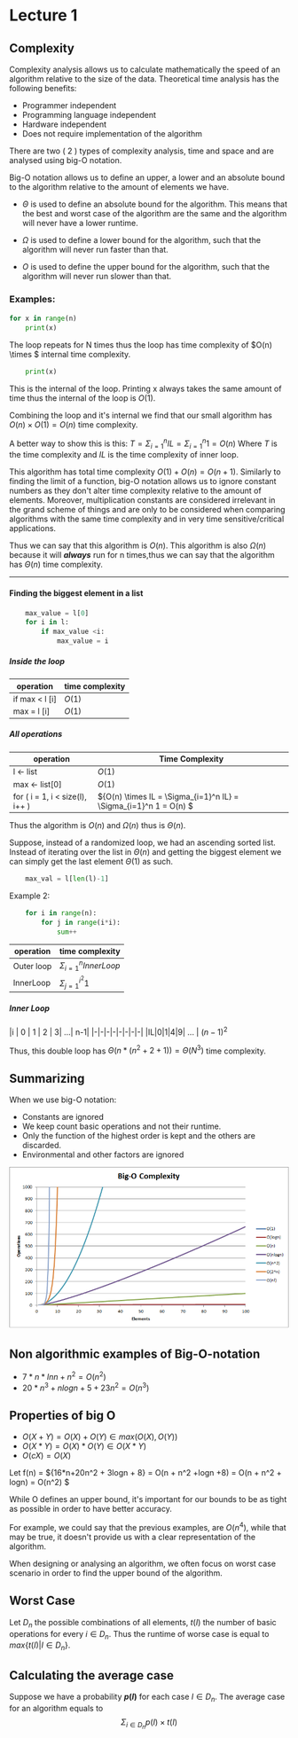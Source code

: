 # Lecture 1

## Complexity

Complexity analysis allows us to calculate mathematically the speed of an algorithm relative to the size of the data.
Theoretical time analysis has the following benefits:

* Programmer independent
* Programming language independent
* Hardware independent
* Does not require implementation of the algorithm

There are two ( 2 ) types of complexity analysis, time and space and are analysed using big-O notation.

Big-O notation allows us to define an upper, a lower and an absolute bound to the algorithm relative to the amount of elements we have.

* $\Theta$ is used to define an absolute bound for the algorithm. This means that the best and worst case of the algorithm are the same and the algorithm will never have a lower runtime.

* $\Omega$ is used to define a lower bound for the algorithm, such that the algorithm will never run faster than that.
* ${O}$ is used to define the upper bound for the algorithm, such that the algorithm will never run slower than that.

### Examples:

```python
for x in range(n)
    print(x)
```

The loop repeats for  N times thus the loop has time complexity of $O(n) \times $ internal time complexity.

```python
    print(x)
```

This is the internal of the loop. Printing x always takes the same amount of time thus the internal of the loop is $O(1)$.

Combining the loop and it's internal we find that our small algorithm has $O(n) {\times} O(1) = O(n)$ time complexity. 

A better way to show this is this:
$T= \Sigma_{i=1}^n IL = \Sigma_{i=1}^n 1 = O(n)$
Where $T$ is the time complexity and $IL$ is the time complexity of inner loop.

This algorithm has total time complexity $O(1)+O(n) = O(n+1)$.
Similarly to finding the limit of a function, big-O notation allows us to ignore constant numbers as they don't alter time complexity relative to the amount of elements. Moreover, multiplication constants are considered irrelevant in the grand scheme of things and are only to be considered when comparing algorithms with the same time complexity and in very time sensitive/critical applications.

Thus we can say that this algorithm is ${O(n)}$.
This algorithm is also $\Omega(n)$ because it will ***always*** run for n times,thus we can say that the algorithm has $\Theta(n)$ time complexity.
___

#### Finding the biggest element in a list

```python
    max_value = l[0]
    for i in l:
        if max_value <i:
            max_value = i
```

##### Inside the loop

|operation|time complexity|
|---------|---------------|
|if max < l [i] | $O(1)$
|max = l [i]|$O(1)$

##### All operations

| operation|Time Complexity |    
|--------|------------------|
|l <- list| ${O(1)}$|
|max <- list[0] | $O(1)$|
|for ( i = 1, i < size(l), i++ )| ${O(n) \times IL = \Sigma_{i=1}^n IL} = \Sigma_{i=1}^n 1 = O(n) $

Thus the algorithm is ${O(n)}$ and ${\Omega(n)}$ thus is ${\Theta(n)}$.

Suppose, instead of a randomized loop, we had an ascending sorted list. Instead of iterating over the list in ${\Theta(n)}$ and getting the biggest element we can simply get the last element ${\Theta(1)}$ as such.

```python
    max_val = l[len(l)-1] 
```


Example 2:
```python
    for i in range(n):
        for j in range(i*i):
            sum++
```

|operation| time complexity|
|-|-|
|Outer loop|${\Sigma_{i=1}^nInnerLoop}$|
|InnerLoop|${\Sigma_{j=1}^{i^2}1}$|

##### Inner Loop

|i | 0 | 1 | 2 | 3| ...| n-1|
|-|-|-|-|-|-|-|-|
|IL|0|1|4|9| ... | ${(n-1)^2}$

Thus, this double loop has ${\Theta(n*(n^2+2+1))=\Theta(N^3)}$ time complexity.

## Summarizing

When we use big-O notation:

* Constants are ignored
* We keep count basic operations and not their runtime.
* Only the function of the highest order is kept and the others are discarded.
* Environmental and other factors are ignored

![Big-O-chart](./images/big-O-chart.png)

## Non algorithmic examples of Big-O-notation

* ${7*n*lnn + n^2} = O(n^2)$
* ${20*n^3 + nlogn + 5 + 23n^2} = O(n^3)$

## Properties of big O

* ${O(X+Y) = O(X)+O(Y)} \in max(O(X),O(Y))$
* ${O(X*Y) = O(X)*O(Y) \in O(X*Y)}$
* ${O(cX) = O(X)}$

Let f(n) = ${16*n+20n^2 + 3logn + 8} = O(n + n^2 +logn +8) = O(n + n^2 + logn) = O(n^2) $

While O defines an upper bound, it's important for our bounds to be as tight as possible in order to have better accuracy.

For example, we could say that the previous examples, are $O(n^4)$, while that may be true, it doesn't provide us with a clear representation of the algorithm.

When designing or analysing an algorithm, we often focus on worst case scenario in order to find the upper bound of the algorithm.

## Worst Case

Let $D_n$ the possible combinations of all elements, $t(I)$ the number of basic operations for every $i \in D_n$. Thus the runtime of worse case is equal  to $max \{ t(I) | I \in D_n\}$.

## Calculating the average case

Suppose we have a probability **${p(I)}$** for each case ${I\in D_n}$. The average case for an algorithm equals to $${\Sigma_{i\in D_n} p(I) \times t(I)} $$
